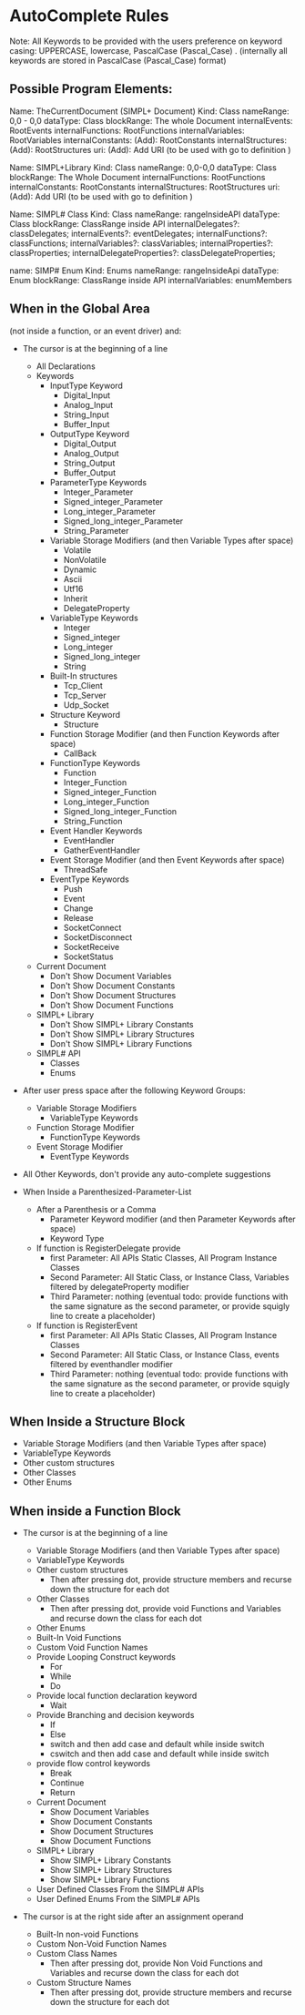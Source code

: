 # AutoComplete Rules

Note:  All Keywords to be provided with the users preference on keyword casing:  UPPERCASE, lowercase,  PascalCase (Pascal_Case) .  (internally all keywords are stored in PascalCase (Pascal_Case) format)

## Possible Program Elements:
Name: TheCurrentDocument (SIMPL+ Document)
Kind: Class
nameRange: 0,0 - 0,0
dataType: Class
blockRange: The whole Document
internalEvents: RootEvents
internalFunctions: RootFunctions
internalVariables: RootVariables
internalConstants: (Add): RootConstants
internalStructures: (Add): RootStructures
uri: (Add): Add URI (to be used with go to definition )

Name: SIMPL+Library
Kind: Class
nameRange: 0,0-0,0
dataType: Class
blockRange: The Whole Document
internalFunctions: RootFunctions
internalConstants: RootConstants
internalStructures: RootStructures
uri: (Add): Add URI (to be used with go to definition )

Name: SIMPL# Class
Kind: Class
nameRange: rangeInsideAPI
dataType: Class
blockRange: ClassRange inside API
internalDelegates?: classDelegates;
internalEvents?: eventDelegates;
internalFunctions?: classFunctions;
internalVariables?: classVariables;
internalProperties?: classProperties;
internalDelegateProperties?: classDelegateProperties;

name: SIMP# Enum
Kind: Enums
nameRange: rangeInsideApi
dataType: Enum
blockRange: ClassRange inside API
internalVariables: enumMembers


## When in the Global Area 
(not inside a function, or an event driver) and:
* The cursor is at the beginning of a line
    * All Declarations
    * Keywords
        * InputType Keyword
            * Digital_Input
            * Analog_Input
            * String_Input
            * Buffer_Input
        * OutputType Keyword
            * Digital_Output
            * Analog_Output
            * String_Output
            * Buffer_Output
        * ParameterType Keywords
            * Integer_Parameter
            * Signed_integer_Parameter
            * Long_integer_Parameter
            * Signed_long_integer_Parameter
            * String_Parameter
        * Variable Storage Modifiers (and then Variable Types after space)
            * Volatile
            * NonVolatile
            * Dynamic
            * Ascii
            * Utf16
            * Inherit
            * DelegateProperty
        * VariableType Keywords
            * Integer
            * Signed_integer
            * Long_integer
            * Signed_long_integer
            * String
        * Built-In structures
            * Tcp_Client
            * Tcp_Server
            * Udp_Socket
        * Structure Keyword
            * Structure
        * Function Storage Modifier (and then Function Keywords after space)
            * CallBack
        * FunctionType Keywords
            * Function
            * Integer_Function
            * Signed_integer_Function
            * Long_integer_Function
            * Signed_long_integer_Function
            * String_Function
        * Event Handler Keywords
            * EventHandler
            * GatherEventHandler
        * Event Storage Modifier (and then Event Keywords after space)
            * ThreadSafe
        * EventType Keywords
            * Push
            * Event
            * Change
            * Release
            * SocketConnect
            * SocketDisconnect
            * SocketReceive
            * SocketStatus
    * Current Document
        * Don't Show Document Variables
        * Don't Show Document Constants
        * Don't Show Document Structures
        * Don't Show Document Functions
    * SIMPL+ Library
        * Don't Show SIMPL+ Library Constants
        * Don't Show SIMPL+ Library Structures
        * Don't Show SIMPL+ Library Functions
    * SIMPL# API
        * Classes
        * Enums

* After user press space after the following Keyword Groups: 
    * Variable Storage Modifiers
        * VariableType Keywords
    * Function Storage Modifier
        * FunctionType Keywords
    * Event Storage Modifier
        * EventType Keywords
* All Other Keywords, don't provide any auto-complete suggestions

* When Inside a Parenthesized-Parameter-List
    * After a Parenthesis or a Comma
        * Parameter Keyword modifier (and then Parameter Keywords after space)
        * Keyword Type
    * If function is RegisterDelegate provide
        * first Parameter: All APIs Static Classes, All Program Instance Classes
        * Second Parameter: All Static Class, or Instance Class, Variables filtered by delegateProperty modifier
        * Third Parameter: nothing (eventual todo: provide functions with the same signature as the second parameter, or provide squigly line to create a placeholder)
    * If function is RegisterEvent
        * first Parameter: All APIs Static Classes, All Program Instance Classes
        * Second Parameter: All Static Class, or Instance Class, events filtered by eventhandler modifier
        * Third Parameter: nothing (eventual todo: provide functions with the same signature as the second parameter, or provide squigly line to create a placeholder)

## When Inside a Structure Block
* Variable Storage Modifiers (and then Variable Types after space)
* VariableType Keywords
* Other custom structures
* Other Classes
* Other Enums



## When inside a Function Block
* The cursor is at the beginning of a line
    * Variable Storage Modifiers (and then Variable Types after space)
    * VariableType Keywords
    * Other custom structures
        * Then after pressing dot, provide structure members and recurse down the structure for each dot
    * Other Classes
        * Then after pressing dot, provide void Functions and Variables and recurse down the class for each dot
    * Other Enums
    * Built-In Void Functions
    * Custom Void Function Names
    * Provide Looping Construct keywords
        * For
        * While
        * Do
    * Provide local function declaration keyword
        * Wait
    * Provide Branching and decision keywords
        * If
        * Else
        * switch and then add case and default while inside switch
        * cswitch and then add case and default while inside switch
    * provide flow control keywords
        * Break
        * Continue
        * Return
    * Current Document
        * Show Document Variables
        * Show Document Constants
        * Show Document Structures
        * Show Document Functions
    * SIMPL+ Library
        * Show SIMPL+ Library Constants
        * Show SIMPL+ Library Structures
        * Show SIMPL+ Library Functions
    * User Defined Classes From the SIMPL# APIs
    * User Defined Enums From the SIMPL# APIs

* The cursor is at the right side after an assignment operand
    * Built-In non-void Functions
    * Custom Non-Void Function Names
    * Custom Class Names
        * Then after pressing dot, provide Non Void Functions and Variables and recurse down the class for each dot
    * Custom Structure Names
        * Then after pressing dot, provide structure members and recurse down the structure for each dot